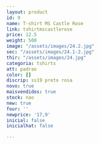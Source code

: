 ```yaml
---
layout: product
id: 9
name: T-shirt MS Castle Rose
link: tshirtmscastlerose
price: 12.5
weight: 500
image: "/assets/images/24.2.jpg"
sec: "/assets/images/24.1-2.jpg"
thir: "/assets/images/24.jpg"
categoria: tshirts
att: padrao
color: []
discrip: ss19 preto rosa
novo: true
maisvendidos: true
stock: nao
new: true
four: ''
newprice: '17,9'
inicial: false
inicialhat: false

---
```


